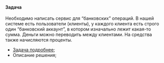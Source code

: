 #### Задача

Необходимо написать сервис для “банковских” операций. В нашей системе есть
пользователи (клиенты), у каждого клиента есть строго один “банковский аккаунт”, в
котором изначально лежит какая-то сумма. Деньги можно переводить между клиентами.
На средства также начисляются проценты.

- [Задача подробнее](https://github.com/JcoderPaul/BankAccountSimulator_Task/blob/master/DOC/TaskDescription.md);
- Описание решения;